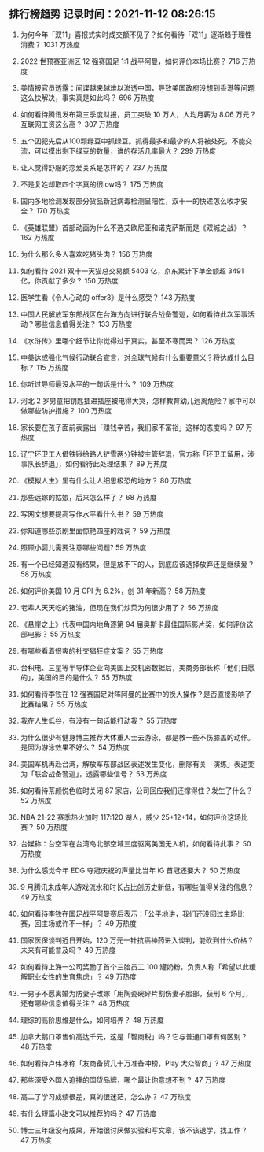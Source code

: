 
## 排行榜趋势 记录时间：2021-11-12 08:26:15
  
  1. 为何今年「双11」喜报式实时成交额不见了？如何看待「双11」逐渐趋于理性消费？ 1031 万热度
    
  2. 2022 世预赛亚洲区 12 强赛国足 1:1 战平阿曼，如何评价本场比赛？ 716 万热度
    
  3. 美情报官员透露：间谍越来越难以渗透中国，导致美国政府没想到香港等问题这么快解决，事实真是如此吗？ 696 万热度
    
  4. 如何看待腾讯发布第三季度财报，员工突破 10 万人，人均月薪为 8.06 万元？互联网工资这么高？ 307 万热度
    
  5. 五个囚犯先后从100颗绿豆中抓绿豆。抓得最多和最少的人将被处死，不能交流，可以摸出剩下绿豆的数量，谁的存活几率最大？ 299 万热度
    
  6. 让人觉得舒服的恋爱关系是怎样的？ 237 万热度
    
  7. 不是复姓却取四个字真的很low吗？ 175 万热度
    
  8. 国内多地检测发现部分货品新冠病毒检测呈阳性，双十一的快递怎么收才安全？ 170 万热度
    
  9. 《英雄联盟》首部动画为什么不选艾欧尼亚和诺克萨斯而是《双城之战》？ 162 万热度
    
  10. 为什么那么多人喜欢吃猪头肉？ 156 万热度
    
  11. 如何看待 2021 双十一天猫总交易额 5403 亿，京东累计下单金额超 3491 亿，你贡献了多少？ 150 万热度
    
  12. 医学生看《令人心动的 offer3》是什么感受？ 143 万热度
    
  13. 中国人民解放军东部战区在台海方向进行联合战备警巡，如何看待此次军事活动？哪些信息值得关注？ 133 万热度
    
  14. 《水浒传》里哪个细节让你觉得过于真实，甚至不寒而栗？ 126 万热度
    
  15. 中美达成强化气候行动联合宣言，对全球气候有什么重要意义？将达成什么目标？ 115 万热度
    
  16. 你听过导师最没水平的一句话是什么？ 109 万热度
    
  17. 河北 2 岁男童把钥匙插进插座被电得大哭，怎样教育幼儿远离危险？家中可以做哪些防护措施？ 100 万热度
    
  18. 家长要在孩子面前表露出「赚钱辛苦，我们家不富裕」这样的态度吗？ 97 万热度
    
  19. 辽宁环卫工人借铁锹给路人铲雪两分钟被主管辞退，官方称「环卫工留用，涉事队长辞退」，如何看待此处理结果？ 89 万热度
    
  20. 《模拟人生》里有什么让人细思极恐的地方？ 80 万热度
    
  21. 那些远嫁的姑娘，后来怎么样了？ 68 万热度
    
  22. 写网文想要提高写作水平看什么书？ 59 万热度
    
  23. 你知道哪些京剧里面惊艳四座的戏词？ 59 万热度
    
  24. 照顾小婴儿需要注意哪些问题? 59 万热度
    
  25. 有一个已经知道没有结果，但是放不下的人，到底应该选择放弃还是继续爱？ 58 万热度
    
  26. 如何评价美国 10 月 CPI 为 6.2%，创 31 年新高？ 58 万热度
    
  27. 老辈人天天吃的猪油，但现在我们炒菜为何很少用了？ 56 万热度
    
  28. 《悬崖之上》代表中国内地角逐第 94 届奥斯卡最佳国际影片奖，如何评价这部电影？ 55 万热度
    
  29. 有哪些看着很爽的社交猖狂症文案？ 55 万热度
    
  30. 台积电、三星等半导体企业向美国上交机密数据后，美商务部长称「他们自愿的」，美国的目的是什么？ 55 万热度
    
  31. 如何看待李铁在 12 强赛国足对阵阿曼的比赛中的换人操作？是否直接影响了比赛结果？ 55 万热度
    
  32. 我在人生低谷，有没有一句话能打动我？ 55 万热度
    
  33. 为什么很少有健身博主推荐大体重人士去游泳，都是教一些不伤膝盖的动作。是因为游泳效果不好么？ 54 万热度
    
  34. 美国军机再赴台湾，解放军东部战区表述发生变化，删除有关「演练」表述变为「联合战备警巡」，透露哪些信号？ 53 万热度
    
  35. 如何看待茶颜悦色临时关闭 87 家店，公司回应我们还撑得住？发生了什么？ 52 万热度
    
  36. NBA 21-22 赛季热火加时 117:120 湖人，威少 25+12+14，如何评价这场比赛？ 50 万热度
    
  37. 台媒称：台空军在台湾岛北部空域三度驱离美国无人机，如何看待此事？ 50 万热度
    
  38. 为什么感觉今年 EDG 夺冠庆祝的声量比当年 iG 首冠还要大？ 50 万热度
    
  39. 9 月腾讯未成年人游戏流水和时长占比创历史新低，有哪些值得关注的信息？ 49 万热度
    
  40. 如何看待李铁在国足战平阿曼赛后表示：「公平地讲，我们还没回过主场比赛，回主场或许不一样」？ 49 万热度
    
  41. 国家医保谈判近日开始，120 万元一针抗癌神药进入谈判，能砍到什么价格？未来有可能普及吗？ 49 万热度
    
  42. 如何看待上海一公司奖励了首个三胎员工 100 罐奶粉，负责人称「希望以此缓解职业女性的生育焦虑」？ 49 万热度
    
  43. 一男子不愿离婚为防妻子改嫁「用陶瓷碗碎片割伤妻子脸部，获刑 6 个月」，还有哪些信息值得关注？ 48 万热度
    
  44. 理综的高阶思维是什么，如何培养？ 48 万热度
    
  45. 加拿大鹅口罩售价高达千元，这是「智商税」吗？它与普通口罩有何区别？ 48 万热度
    
  46. 如何看待卢伟冰称「友商备货几十万准备冲榜，Play 大众智商」? 47 万热度
    
  47. 那些深受外国人追捧的国货品牌，哪个最让你意想不到？ 47 万热度
    
  48. 高二了学习成绩很差，真的很迷茫，怎么办？ 47 万热度
    
  49. 有什么短篇小甜文可以推荐的吗？ 47 万热度
    
  50. 博士三年级没有成果，开始很讨厌做实验和写文章，该不该退学，找工作？ 47 万热度
    